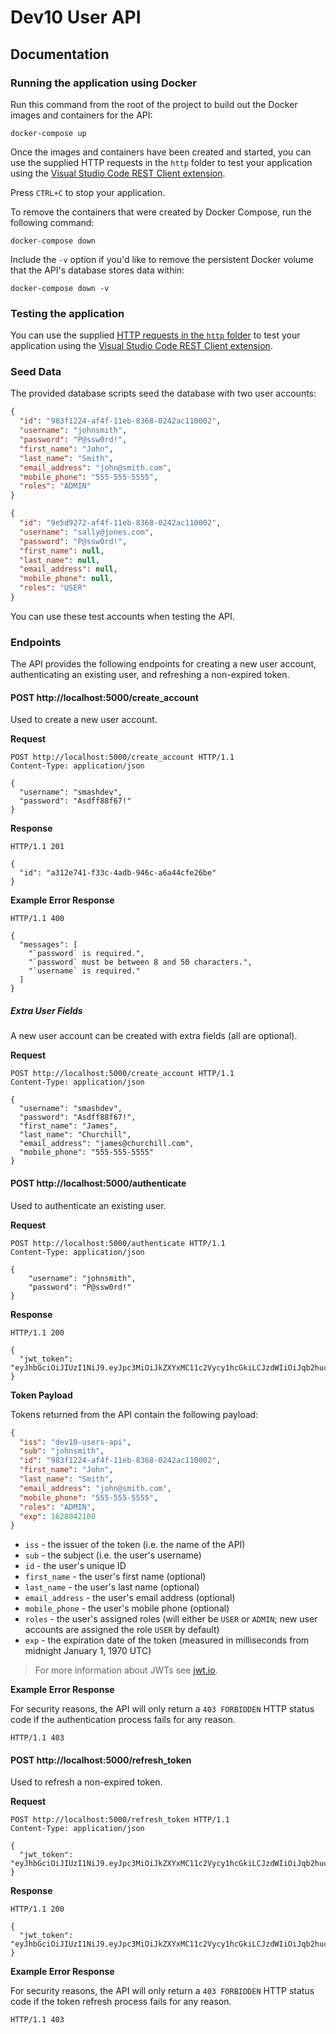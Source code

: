 # Dev10 User API

## Documentation

### Running the application using Docker

Run this command from the root of the project to build out the Docker images and containers for the API:

```
docker-compose up
```

Once the images and containers have been created and started, you can use the supplied HTTP requests in the `http` folder to test your application using the [Visual Studio Code REST Client extension](https://marketplace.visualstudio.com/items?itemName=humao.rest-client).

Press `CTRL+C` to stop your application.

To remove the containers that were created by Docker Compose, run the following command:

```
docker-compose down
```

Include the `-v` option if you'd like to remove the persistent Docker volume that the API's database stores data within:

```
docker-compose down -v
```

### Testing the application

You can use the supplied [HTTP requests in the `http` folder](./http) to test your application using the [Visual Studio Code REST Client extension](https://marketplace.visualstudio.com/items?itemName=humao.rest-client).

### Seed Data

The provided database scripts seed the database with two user accounts:

```json
{
  "id": "983f1224-af4f-11eb-8368-0242ac110002",
  "username": "johnsmith",
  "password": "P@ssw0rd!",
  "first_name": "John",
  "last_name": "Smith",
  "email_address": "john@smith.com",
  "mobile_phone": "555-555-5555",
  "roles": "ADMIN"
}
```

```json
{
  "id": "9e5d9272-af4f-11eb-8368-0242ac110002",
  "username": "sally@jones.com",
  "password": "P@ssw0rd!",
  "first_name": null,
  "last_name": null,
  "email_address": null,
  "mobile_phone": null,
  "roles": "USER"
}
```

You can use these test accounts when testing the API.

### Endpoints

The API provides the following endpoints for creating a new user account, authenticating an existing user, and refreshing a non-expired token.

#### POST http://localhost:5000/create_account

Used to create a new user account.

**Request**

```
POST http://localhost:5000/create_account HTTP/1.1
Content-Type: application/json

{
  "username": "smashdev",
  "password": "Asdff88f67!"
}
```

**Response**

```
HTTP/1.1 201 

{
  "id": "a312e741-f33c-4adb-946c-a6a44cfe26be"
}
```

**Example Error Response**

```
HTTP/1.1 400 

{
  "messages": [
    "`password` is required.",
    "`password` must be between 8 and 50 characters.",
    "`username` is required."
  ]
}
```

##### Extra User Fields

A new user account can be created with extra fields (all are optional).

**Request**

```
POST http://localhost:5000/create_account HTTP/1.1
Content-Type: application/json

{
  "username": "smashdev",
  "password": "Asdff88f67!",
  "first_name": "James",
  "last_name": "Churchill",
  "email_address": "james@churchill.com",
  "mobile_phone": "555-555-5555"
}
```

#### POST http://localhost:5000/authenticate

Used to authenticate an existing user.

**Request**

```
POST http://localhost:5000/authenticate HTTP/1.1
Content-Type: application/json

{
    "username": "johnsmith",
    "password": "P@ssw0rd!"
}
```

**Response**

```
HTTP/1.1 200 

{
  "jwt_token": "eyJhbGciOiJIUzI1NiJ9.eyJpc3MiOiJkZXYxMC11c2Vycy1hcGkiLCJzdWIiOiJqb2huc21pdGgiLCJpZCI6Ijk4M2YxMjI0LWFmNGYtMTFlYi04MzY4LTAyNDJhYzExMDAwMiIsImZpcnN0X25hbWUiOiJKb2huIiwibGFzdF9uYW1lIjoiU21pdGgiLCJlbWFpbF9hZGRyZXNzIjoiam9obkBzbWl0aC5jb20iLCJtb2JpbGVfcGhvbmUiOiI1NTUtNTU1LTU1NTUiLCJyb2xlcyI6IkFETUlOIiwiZXhwIjoxNjI5MTU5Nzg3fQ.K7QuemrU4Eh62mXPpHFloUbHHzi1QzOie5ZfdL1iePc"
}
```

**Token Payload**

Tokens returned from the API contain the following payload:

```json
{
  "iss": "dev10-users-api",
  "sub": "johnsmith",
  "id": "983f1224-af4f-11eb-8368-0242ac110002",
  "first_name": "John",
  "last_name": "Smith",
  "email_address": "john@smith.com",
  "mobile_phone": "555-555-5555",
  "roles": "ADMIN",
  "exp": 1628042100
}
```

* `iss` - the issuer of the token (i.e. the name of the API)
* `sub` - the subject (i.e. the user's username)
* `id` - the user's unique ID
* `first_name` - the user's first name (optional)
* `last_name` - the user's last name (optional)
* `email_address` - the user's email address (optional)
* `mobile_phone` - the user's mobile phone (optional)
* `roles` - the user's assigned roles (will either be `USER` or `ADMIN`; new user accounts are assigned the role `USER` by default)
* `exp` - the expiration date of the token (measured in milliseconds from midnight January 1, 1970 UTC)

> For more information about JWTs see [jwt.io](https://jwt.io/).

**Example Error Response**

For security reasons, the API will only return a `403 FORBIDDEN` HTTP status code if the authentication process fails for any reason.

```
HTTP/1.1 403
```

#### POST http://localhost:5000/refresh_token

Used to refresh a non-expired token.

**Request**

```
POST http://localhost:5000/refresh_token HTTP/1.1
Content-Type: application/json

{
  "jwt_token": "eyJhbGciOiJIUzI1NiJ9.eyJpc3MiOiJkZXYxMC11c2Vycy1hcGkiLCJzdWIiOiJqb2huc21pdGgiLCJpZCI6Ijk4M2YxMjI0LWFmNGYtMTFlYi04MzY4LTAyNDJhYzExMDAwMiIsImZpcnN0X25hbWUiOiJKb2huIiwibGFzdF9uYW1lIjoiU21pdGgiLCJlbWFpbF9hZGRyZXNzIjoiam9obkBzbWl0aC5jb20iLCJtb2JpbGVfcGhvbmUiOiI1NTUtNTU1LTU1NTUiLCJyb2xlcyI6IkFETUlOIiwiZXhwIjoxNjI5MTU5Nzg3fQ.K7QuemrU4Eh62mXPpHFloUbHHzi1QzOie5ZfdL1iePc"
}
```

**Response**

```
HTTP/1.1 200 

{
  "jwt_token": "eyJhbGciOiJIUzI1NiJ9.eyJpc3MiOiJkZXYxMC11c2Vycy1hcGkiLCJzdWIiOiJqb2huc21pdGgiLCJpZCI6Ijk4M2YxMjI0LWFmNGYtMTFlYi04MzY4LTAyNDJhYzExMDAwMiIsImZpcnN0X25hbWUiOiJKb2huIiwibGFzdF9uYW1lIjoiU21pdGgiLCJlbWFpbF9hZGRyZXNzIjoiam9obkBzbWl0aC5jb20iLCJyb2xlcyI6IkFETUlOIiwiZXhwIjoxNjI5MTU5ODkxfQ.NGRUpOqB9LDR_HA3QkqHl3TjfbCcuSEXy01OP1XwaM0"
}
```

**Example Error Response**

For security reasons, the API will only return a `403 FORBIDDEN` HTTP status code if the token refresh process fails for any reason.

```
HTTP/1.1 403
```
